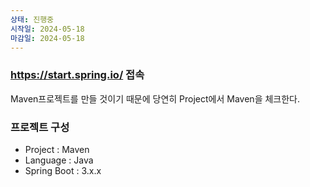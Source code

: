 ```yaml
---
상태: 진행중
시작일: 2024-05-18
마감일: 2024-05-18
---
```

### https://start.spring.io/ 접속

Maven프로젝트를 만들 것이기 때문에 당연히 Project에서 Maven을 체크한다.
### 프로젝트 구성
- Project : Maven
- Language : Java
- Spring Boot : 3.x.x 
